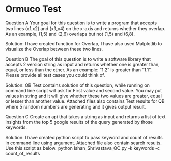 # Ormuco Test

Question A
Your goal for this question is to write a program that accepts two lines (x1,x2) and (x3,x4) on the x-axis and returns whether they 
overlap. As an example, (1,5) and (2,6) overlaps but not (1,5) and (6,8).

Solution: I have created function for Overlap, I have also used Matplotlib to visualize the Overlap between these two lines.

Question B
The goal of this question is to write a software library that accepts 2 version string as input and returns whether one is greater 
than, equal, or less than the other. As an example: “1.2” is greater than “1.1”. Please provide all test cases you could think of.

Solution: QB Test contains solution of this question, while running on command line script will ask for First value and second value. 
You may put values in string and it will give whether these two values are greater, equal or lesser than another value. Attached files 
also contains Test results for QB where 5 random numbers are generating and it gives output result.

Question C
Create an api that takes a string as input and returns a list of text insights from the top 5 google results of the query generated 
by those keywords.

Solution: I have created python script to pass keyword and count of results in command line using argument. Attached file also contain 
search results. Use this script as below:
python Ishan_Shrivastava_QC.py -k keywords -c count_of_results
